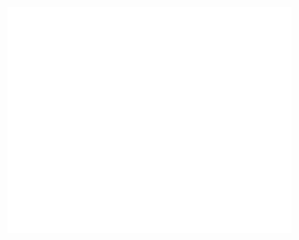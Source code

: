 <div align="center">
	<br>
	<a href="https://github.com/pfan123/pfan123/blob/master/header.svg">
		<img src="header.svg" width="800" height="400">
	</a>
	<br>
</div>
